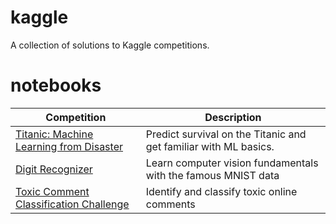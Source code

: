 # kaggle

A collection of solutions to Kaggle competitions. 

# notebooks

| Competition | Description |
--------------|--------------
| [Titanic: Machine Learning from Disaster](https://www.kaggle.com/c/titanic) | Predict survival on the Titanic and get familiar with ML basics. |
| [Digit Recognizer](https://www.kaggle.com/c/digit-recognizer) | Learn computer vision fundamentals with the famous MNIST data |
| [Toxic Comment Classification Challenge](https://www.kaggle.com/c/jigsaw-toxic-comment-classification-challenge) | Identify and classify toxic online comments |
